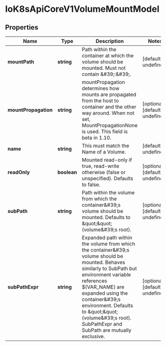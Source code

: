 # IoK8sApiCoreV1VolumeMountModel

## Properties

Name | Type | Description | Notes
------------ | ------------- | ------------- | -------------
**mountPath** | **string** | Path within the container at which the volume should be mounted.  Must not contain \&#39;:\&#39;. | [default to undefined]
**mountPropagation** | **string** | mountPropagation determines how mounts are propagated from the host to container and the other way around. When not set, MountPropagationNone is used. This field is beta in 1.10. | [optional] [default to undefined]
**name** | **string** | This must match the Name of a Volume. | [default to undefined]
**readOnly** | **boolean** | Mounted read-only if true, read-write otherwise (false or unspecified). Defaults to false. | [optional] [default to undefined]
**subPath** | **string** | Path within the volume from which the container\&#39;s volume should be mounted. Defaults to \&quot;\&quot; (volume\&#39;s root). | [optional] [default to undefined]
**subPathExpr** | **string** | Expanded path within the volume from which the container\&#39;s volume should be mounted. Behaves similarly to SubPath but environment variable references $(VAR_NAME) are expanded using the container\&#39;s environment. Defaults to \&quot;\&quot; (volume\&#39;s root). SubPathExpr and SubPath are mutually exclusive. | [optional] [default to undefined]


